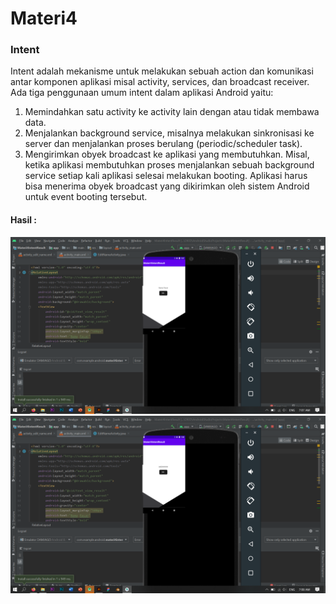 # Materi4
### Intent
Intent adalah mekanisme untuk melakukan sebuah action dan komunikasi antar
komponen aplikasi misal activity, services, dan broadcast receiver. Ada tiga penggunaan umum
intent dalam aplikasi Android yaitu:
1. Memindahkan satu activity ke activity lain dengan atau tidak membawa data.
2. Menjalankan background service, misalnya melakukan sinkronisasi ke server dan
menjalankan proses berulang (periodic/scheduler task).
3. Mengirimkan obyek broadcast ke aplikasi yang membutuhkan. Misal, ketika aplikasi
membutuhkan proses menjalankan sebuah background service setiap kali aplikasi selesai
melakukan booting. Aplikasi harus bisa menerima obyek broadcast yang dikirimkan oleh
sistem Android untuk event booting tersebut.

#### Hasil :
![Alt Text](https://github.com/adam033/Materi4/blob/main/Screenshot%20(610).png)
![Alt Text](https://github.com/adam033/Materi4/blob/main/Screenshot%20(611).png)
